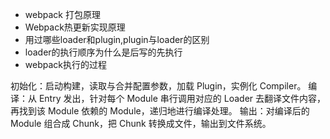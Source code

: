 
- webpack 打包原理
- Webpack热更新实现原理
- 用过哪些loader和plugin,plugin与loader的区别
- loader的执行顺序为什么是后写的先执行
- webpack执行的过程

初始化：启动构建，读取与合并配置参数，加载 Plugin，实例化 Compiler。
编译：从 Entry 发出，针对每个 Module 串行调用对应的 Loader 去翻译文件内容，再找到该 Module 依赖的 Module，递归地进行编译处理。
输出：对编译后的 Module 组合成 Chunk，把 Chunk 转换成文件，输出到文件系统。